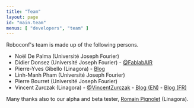 ```yaml
---
title: "Team"
layout: page
id: "main.team"
menus: [ "developers", "team" ]
---
```


Roboconf's team is made up of the following persons.

* Noël De Palma (Université Joseph Fourier)
* Didier Donsez (Université Joseph Fourier) - [@FablabAIR](https://twitter.com/FablabAIR)
* Pierre-Yves Gibello (Linagora) - [Blog](http://planet.petalslink.com/home/pygibello/)
* Linh-Manh Pham (Université Joseph Fourier)
* Pierre Bourret (Université Joseph Fourier)
* Vincent Zurczak (Linagora) - [@VincentZurczak](https://twitter.com/VincentZurczak) - [Blog (EN)](http://vzurczak.wordpress.com) - [Blog (FR)](http://vzurczak2.wordpress.com)

Many thanks also to our alpha and beta tester, [Romain Pignolet](https://twitter.com/rpignolet) (Linagora).
